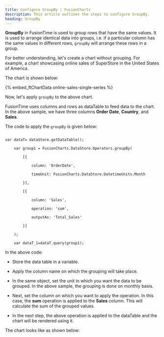 ```yaml
---
title: Configure GroupBy | FusionCharts
description: This article outlines the steps to configure GroupBy.
heading: GroupBy
---
```


**GroupBy** in FusionTime is used to group rows that have the same values. It is used to arrange identical data into groups, i.e. if a particular column has the same values in different rows, `groupBy` will arrange these rows in a group.

For better understanding, let's create a chart without grouping. For example, a chart showcasing online sales of SuperStore in the United States of America.

The chart is shown below:

{% embed_ftChartData online-sales-single-series %}

Now, let's apply `groupBy` to the above chart.

FusionTime uses columns and rows as dataTable to feed data to the chart. In the above sample, we have three columns **Order Date**, **Country**, and **Sales**.

The code to apply the `groupBy` is given below:

```

var dataT= dataStore.getDataTable();

    var group1 = FusionCharts.DataStore.Operators.groupBy(

        [{

            column: 'OrderDate',

            timeUnit: FusionCharts.DataStore.DatetimeUnits.Month

        }],

        [{

            column: 'Sales',

            operation: 'sum',

            outputAs: 'Total_Sales'

        }]

    );

    var dataT_1=dataT.query(group1);

```

In the above code:

* Store the data table in a variable.

* Apply the column name on which the grouping will take place.

* In the same object, set the unit in which you want the data to be grouped. In the above sample, the grouping is done on monthly basis.

* Next, set the column on which you want to apply the operation. In this case, the **sum** operation is applied to the **Sales** column. This will calculate the sum of the grouped values.

* In the next step, the above operation is applied to the dataTable and the chart will be rendered using it.

The chart looks like as shown below:

<Live Chart>